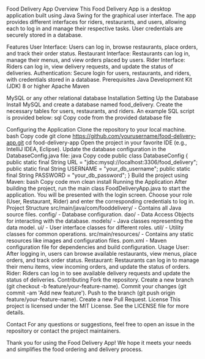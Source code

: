 Food Delivery App
Overview
This Food Delivery App is a desktop application built using Java Swing for the graphical user interface. The app provides different interfaces for riders, restaurants, and users, allowing each to log in and manage their respective tasks. User credentials are securely stored in a database.

Features
User Interface: Users can log in, browse restaurants, place orders, and track their order status.
Restaurant Interface: Restaurants can log in, manage their menus, and view orders placed by users.
Rider Interface: Riders can log in, view delivery requests, and update the status of deliveries.
Authentication: Secure login for users, restaurants, and riders, with credentials stored in a database.
Prerequisites
Java Development Kit (JDK) 8 or higher
Apache Maven


MySQL or any other relational database
Installation
Setting Up the Database
Install MySQL and create a database named food_delivery.
Create the necessary tables for users, restaurants, and riders. An example SQL script is provided below:
sql
Copy code from the provided database file


Configuring the Application
Clone the repository to your local machine.
bash
Copy code
git clone https://github.com/yourusername/food-delivery-app.git
cd food-delivery-app
Open the project in your favorite IDE (e.g., IntelliJ IDEA, Eclipse).
Update the database configuration in the DatabaseConfig.java file:
java
Copy code
public class DatabaseConfig {
    public static final String URL = "jdbc:mysql://localhost:3306/food_delivery";
    public static final String USERNAME = "your_db_username";
    public static final String PASSWORD = "your_db_password";
}
Build the project using Maven:
bash
Copy code
mvn clean install
Running the Application
After building the project, run the main class FoodDeliveryApp.java to start the application.
You will be presented with the login screen. Choose your role (User, Restaurant, Rider) and enter the corresponding credentials to log in.
Project Structure
src/main/java/com/fooddelivery/ - Contains all Java source files.
config/ - Database configuration.
dao/ - Data Access Objects for interacting with the database.
models/ - Java classes representing the data model.
ui/ - User interface classes for different roles.
util/ - Utility classes for common operations.
src/main/resources/ - Contains any static resources like images and configuration files.
pom.xml - Maven configuration file for dependencies and build configuration.
Usage
User: After logging in, users can browse available restaurants, view menus, place orders, and track order status.
Restaurant: Restaurants can log in to manage their menu items, view incoming orders, and update the status of orders.
Rider: Riders can log in to see available delivery requests and update the status of deliveries.
Contributing
Fork the repository.
Create a new branch (git checkout -b feature/your-feature-name).
Commit your changes (git commit -am 'Add new feature').
Push to the branch (git push origin feature/your-feature-name).
Create a new Pull Request.
License
This project is licensed under the MIT License. See the LICENSE file for more details.

Contact
For any questions or suggestions, feel free to open an issue in the repository or contact the project maintainers.

Thank you for using the Food Delivery App! We hope it meets your needs and simplifies the food ordering and delivery process.

